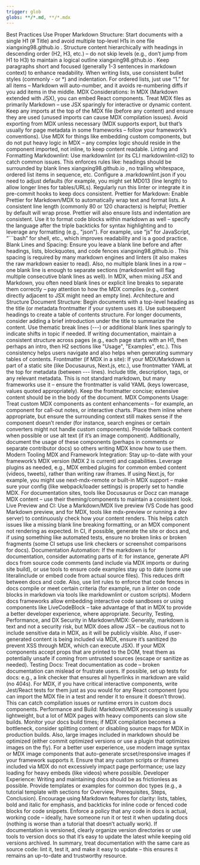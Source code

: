 ```yaml
---
trigger: glob
globs: **/*.md, **/*.mdx
---
```


Best Practices
Use Proper Markdown Structure: Start documents with a single H1 (# Title) and avoid multiple top-level H1s in one file
xiangxing98.github.io
. Structure content hierarchically with headings in descending order (H2, H3, etc.) – do not skip levels (e.g., don’t
jump from H1 to H3) to maintain a logical outline
xiangxing98.github.io
. Keep paragraphs short and focused (generally 1-3 sentences in markdown context) to enhance readability. When writing
lists, use consistent bullet styles (commonly - or *) and indentation. For ordered lists, just use “1.” for all items –
Markdown will auto-number, and it avoids re-numbering diffs if you add items in the middle.
MDX Considerations: In MDX (Markdown extended with JSX), you can embed React components. Treat MDX files as primarily
Markdown – use JSX sparingly for interactive or dynamic content. Keep any imports at the top of the MDX file (before
any content) and ensure they are used (unused imports can cause MDX compilation issues). Avoid exporting from MDX
unless necessary (MDX supports export, but that’s usually for page metadata in some frameworks – follow your
framework’s conventions). Use MDX for things like embedding custom components, but do not put heavy logic in MDX – any
complex logic should reside in the component imported, not inline, to keep content readable.
Linting and Formatting
Markdownlint: Use markdownlint (or its CLI markdownlint-cli2) to catch common issues. This enforces rules like:
headings should be surrounded by blank lines
xiangxing98.github.io
, no trailing whitespace, ordered list items in sequence, etc. Configure a .markdownlint.json if you need to adjust
defaults (for example, you might set MD013 (line length) to allow longer lines for tables/URLs). Regularly run this
linter or integrate it in pre-commit hooks to keep docs consistent.
Prettier for Markdown: Enable Prettier for Markdown/MDX to automatically wrap text and format lists. A consistent line
length (commonly 80 or 120 characters) is helpful; Prettier by default will wrap prose. Prettier will also ensure lists
and indentation are consistent. Use it to format code blocks within markdown as well – specify the language after the
triple backticks for syntax highlighting and to leverage any formatting (e.g., "json"). For example, use “js” for
JavaScript, “```bash” for shell, etc., which improves readability and is a good practice.
Blank Lines and Spacing: Ensure you leave a blank line before and after headings, lists, blockquotes, and code fences
xiangxing98.github.io
. This spacing is required by many markdown engines and linters (it also makes the raw markdown easier to read). Also,
no multiple blank lines in a row – one blank line is enough to separate sections (markdownlint will flag multiple
consecutive blank lines as well). In MDX, when mixing JSX and Markdown, you often need blank lines or explicit line
breaks to separate them correctly – pay attention to how the MDX compiles (e.g., content directly adjacent to JSX might
need an empty line).
Architecture and Structure
Document Structure: Begin documents with a top-level heading as the title (or metadata frontmatter if your system uses it). Use subsequent headings to create a table of contents structure. For longer documents, consider adding a brief introduction under the title to summarize the content. Use thematic break lines (---) or additional blank lines sparingly to indicate shifts in topic if needed. If writing documentation, maintain a consistent structure across pages (e.g., each page starts with an H1, then perhaps an intro, then H2 sections like "Usage", "Examples", etc.). This consistency helps users navigate and also helps when generating summary tables of contents.
Frontmatter (if MDX in a site): If your MDX/Markdown is part of a static site (like Docusaurus, Next.js, etc.), use frontmatter YAML at the top for metadata (between --- lines). Include title, description, tags, or any relevant metadata. This is not standard markdown, but many frameworks use it – ensure the frontmatter is valid YAML (keys lowercase, values quoted appropriately). Keep the frontmatter concise; extensive content should be in the body of the document.
MDX Components Usage: Treat custom MDX components as content enhancements – for example, an <Alert> component for
call-out notes, or interactive charts. Place them inline where appropriate, but ensure the surrounding context still
makes sense if the component doesn’t render (for instance, search engines or certain converters might not handle custom
components). Provide fallback content when possible or use alt text (if it’s an image component). Additionally,
document the usage of these components (perhaps in comments or separate contributor docs) so others writing MDX know
how to use them.
Modern Tooling
MDX and Framework Integration: Stay up-to-date with your framework’s MDX version (MDX 2 is current) and capabilities.
Leverage plugins as needed, e.g., MDX embed plugins for common embed content (videos, tweets), rather than writing raw
iframes. If using Next.js, for example, you might use next-mdx-remote or built-in MDX support – make sure your config
(like webpack/loader settings) is properly set to handle MDX. For documentation sites, tools like Docusaurus or Docz
can manage MDX content – use their theming/components to maintain a consistent look.
Live Preview and CI: Use a Markdown/MDX live preview (VS Code has good Markdown preview, and for MDX, tools like
mdx-preview or running a dev server) to continuously check how your content renders. This helps catch issues like a
missing blank line breaking formatting, or an MDX component not rendering as expected. In CI, if possible, generate the
site or docs and, if using something like automated tests, ensure no broken links or broken fragments (some CI setups
use link checkers or screenshot comparisons for docs).
Documentation Automation: If the markdown is for documentation, consider automating parts of it: for instance, generate
API docs from source code comments (and include via MDX imports or during site build), or use tools to ensure code
examples stay up to date (some use literalinclude or embed code from actual source files). This reduces drift between
docs and code. Also, use lint rules to enforce that code fences in docs compile or meet certain criteria (for example,
run a linter on code blocks in markdown via tools like markdownlint or custom scripts). Modern docs frameworks allow
embedding interactive code sandboxes or using components like LiveCodeBlock – take advantage of that in MDX to provide
a better developer experience, where appropriate.
Security, Testing, Performance, and DX
Security in Markdown/MDX: Generally, markdown is text and not a security risk, but MDX does allow JSX – be cautious not
to include sensitive data in MDX, as it will be publicly visible. Also, if user-generated content is being included via
MDX, ensure it’s sanitized (to prevent XSS through MDX, which can execute JSX). If your MDX components accept props
that are printed to the DOM, treat them as potentially unsafe if coming from untrusted sources (escape or sanitize as needed).
Testing Docs: Treat documentation as code – broken documentation can mislead or frustrate users. If possible, set up
tests for docs: e.g., a link checker that ensures all hyperlinks in markdown are valid (no 404s). For MDX, if you have
critical interactive components, write Jest/React tests for them just as you would for any React component (you can
import the MDX file in a test and render it to ensure it doesn’t throw). This can catch compilation issues or runtime
errors in custom docs components.
Performance and Build: Markdown/MDX processing is usually lightweight, but a lot of MDX pages with heavy components can
slow site builds. Monitor your docs build times; if MDX compilation becomes a bottleneck, consider splitting content or
disabling source maps for MDX in production builds. Also, large images included in markdown should be optimized (either
commit optimized versions or use a plugin that optimizes images on the fly). For a better user experience, use modern
image syntax or MDX image components that auto-generate srcset/responsive images if your framework supports it. Ensure
that any custom scripts or iframes included via MDX do not excessively impact page performance; use lazy loading for
heavy embeds (like videos) where possible.
Developer Experience: Writing and maintaining docs should be as frictionless as possible. Provide templates or examples
for common doc types (e.g., a tutorial template with sections for Overview, Prerequisites, Steps, Conclusion).
Encourage using Markdown features for clarity: lists, tables, bold and italic for emphasis, and backticks for inline
code or fenced code blocks for code snippets. Enforce a policy that any code in docs is actual, working code – ideally,
have someone run it or test it when updating docs (nothing is worse than a tutorial that doesn’t actually work). If
documentation is versioned, clearly organize version directories or use tools to version docs so that it’s easy to
update the latest while keeping old versions archived. In summary, treat documentation with the same care as source
code: lint it, test it, and make it easy to update – this ensures it remains an up-to-date and trustworthy resource.
